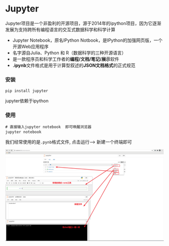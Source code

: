 # Jupyter

Jupyter项目是一个非盈利的开源项目，源于2014年的ipython项目，因为它逐渐发展为支持跨所有编程语言的交互式数据科学和科学计算

- Jupyter Notebook，原名IPython Notbook，是IPython的加强网页版，一个开源Web应用程序
- 名字源自Julia、Python 和 R（数据科学的三种开源语言）
- 是一款程序员和科学工作者的**编程/文档/笔记/展示**软件
- **.ipynb**文件格式是用于计算型叙述的**JSON文档格式**的正式规范

### 安装

```shell
pip install jupyter
```

jupyter依赖于ipython

### 使用

```shell
# 直接输入jupyter notebook  即可唤醒浏览器
jupyter notebook
```

我们经常使用的是`.pynb`格式文件, 点击运行--> 新建一个终端即可

![image-20210316211115123](image/README/image-20210316211115123.png)